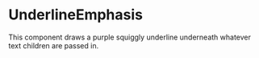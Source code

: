 # UnderlineEmphasis

This component draws a purple squiggly underline underneath whatever text children are passed in.
